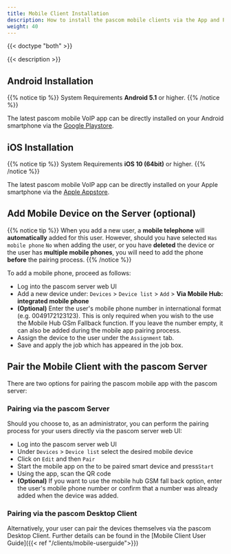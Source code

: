 ```yaml
---
title: Mobile Client Installation
description: How to install the pascom mobile clients via the App and Play Store and pair the app using the QR Code from the pascom Server.
weight: 40
---
```


{{< doctype "both" >}}

{{< description >}}

## Android Installation

{{% notice tip %}}
System Requirements **Android 5.1** or higher.
{{% /notice %}}

The latest pascom mobile VoIP app can be directly installed on your Android smartphone via the [Google Playstore](https://www.pascom.net/playstore).

## iOS Installation

{{% notice tip %}}
System Requirements **iOS 10 (64bit)** or higher.
{{% /notice %}}

The latest pascom mobile VoIP app can be directly installed on your Apple smartphone via the [Apple Appstore](https://www.pascom.net/appstore).

## Add Mobile Device on the Server (optional)

{{% notice tip %}}
When you add a new user, a **mobile telephone** will **automatically** added for this user. However, should you have selected `Has mobile phone` `No` when adding the user, or you have **deleted** the device or the user has **multiple mobile phones**, you will need to add the phone **before** the pairing process.
{{% /notice %}}

To add a mobile phone, proceed as follows:

 * Log into the pascom server web UI
 * Add a new device under: `Devices` > `Device list` > `Add` > **Via Mobile Hub: integrated mobile phone**
 * **(Optional)** Enter the user's mobile phone number in international format (e.g. 0049172123123). This is only required when you wish to the use the Mobile Hub GSm Fallback function. If you leave the number empty, it can also be added during the mobile app pairing process. 
 * Assign the device to the user under the `Assignment` tab.
 * Save and apply the job which has appeared in the job box.

## Pair the Mobile Client with the pascom Server

There are two options for pairing the pascom mobile app with the pascom server:

### Pairing via the pascom Server

Should you choose to, as an administrator, you can perform the pairing process for your users directly via the pascom server web UI:

 * Log into the pascom server web UI
 * Under `Devices` > `Device list` select the desired mobile device
 * Click on `Edit` and then `Pair`
 * Start the mobile app on the to be paired smart device and press`Start`
 * Using the app, scan the QR code
 * **(Optional)** If you want to use the mobile hub GSM fall back option, enter the user's mobile phone number or confirm that a number was already added when the device was added.


### Pairing via the pascom Desktop Client

Alternatively, your user can pair the devices themselves via the pascom Desktop Client. Further details can be found in the [Mobile Client User Guide]({{< ref "/clients/mobile-userguide">}})

